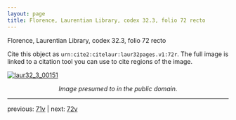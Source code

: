 ```yaml
---
layout: page
title: Florence, Laurentian Library, codex 32.3, folio 72 recto
---
```


Florence, Laurentian Library, codex 32.3, folio 72 recto

Cite this object as `urn:cite2:citelaur:laur32pages.v1:72r`.  The full image is linked to a citation tool you can use to cite regions of the image.

[![laur32_3_00151](http://www.homermultitext.org/iipsrv?IIIF=/project/homer/pyramidal/deepzoom/citelaur/laur32imgs/v1/laur32_3_00151.tif/full/800,/0/default.jpg)](http://www.homermultitext.org/ict2/?urn=urn:cite2:citelaur:laur32imgs.v1:laur32_3_00151) 

<p style="text-align: center; font-style: italic;">Image presumed to in the public domain.</p>

---

previous: [71v](../71v/) | next: [72v](../72v/)